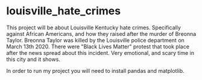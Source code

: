 # louisville_hate_crimes

This project will be about Louisville Kentucky hate crimes. Specifically against African Americans, and  how they raised after the murder of Breonna Taylor. Breonna Taylor was killed by the Louisville police department on March 13th 2020. There were "Black Lives Matter" protest that took place after the news spread about this incident. Very emotional, and scary time in this city and it shows.

In order to run my project you will need to install pandas and matplotlib.